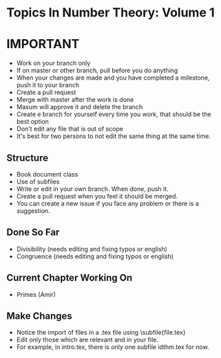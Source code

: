 # Topics In Number Theory: Volume 1 #

# IMPORTANT #
* Work on your branch only
* If on master or other branch, pull before you do anything
* When your changes are made and you have completed a milestone, push it to your branch
* Create a pull request
* Merge with master after the work is done
* Masum will approve it and delete the branch
* Create e branch for yourself every time you work, that should be the best option
* Don't edit any file that is out of scope
* It's best for two persons to not edit the same thing at the same time.

## Structure ##
* Book document class
* Use of subfiles
* Write or edit in your own branch. When done, push it.
* Create a pull request when you feel it should be merged.
* You can create a new issue if you face any problem or there is a suggestion.

## Done So Far ##
* Divisibility (needs editing and fixing typos or english)
* Congruence (needs editing and fixing typos or english)

## Current Chapter Working On ##
* Primes (Amir)

## Make Changes ##
* Notice the import of files in a .tex file using \subfile{file.tex}
* Edit only those which are relevant and in your file.
* For example, in intro.tex, there is only one subfile idthm.tex for now.  
